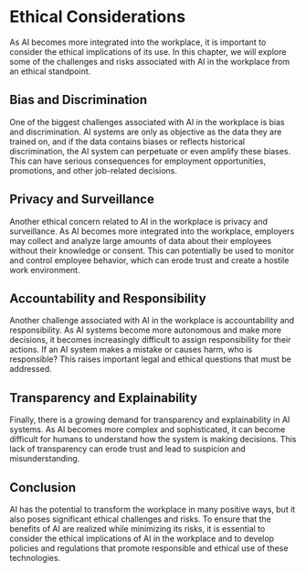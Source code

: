 Ethical Considerations
===========================================================================================

As AI becomes more integrated into the workplace, it is important to consider the ethical implications of its use. In this chapter, we will explore some of the challenges and risks associated with AI in the workplace from an ethical standpoint.

Bias and Discrimination
-----------------------

One of the biggest challenges associated with AI in the workplace is bias and discrimination. AI systems are only as objective as the data they are trained on, and if the data contains biases or reflects historical discrimination, the AI system can perpetuate or even amplify these biases. This can have serious consequences for employment opportunities, promotions, and other job-related decisions.

Privacy and Surveillance
------------------------

Another ethical concern related to AI in the workplace is privacy and surveillance. As AI becomes more integrated into the workplace, employers may collect and analyze large amounts of data about their employees without their knowledge or consent. This can potentially be used to monitor and control employee behavior, which can erode trust and create a hostile work environment.

Accountability and Responsibility
---------------------------------

Another challenge associated with AI in the workplace is accountability and responsibility. As AI systems become more autonomous and make more decisions, it becomes increasingly difficult to assign responsibility for their actions. If an AI system makes a mistake or causes harm, who is responsible? This raises important legal and ethical questions that must be addressed.

Transparency and Explainability
-------------------------------

Finally, there is a growing demand for transparency and explainability in AI systems. As AI becomes more complex and sophisticated, it can become difficult for humans to understand how the system is making decisions. This lack of transparency can erode trust and lead to suspicion and misunderstanding.

Conclusion
----------

AI has the potential to transform the workplace in many positive ways, but it also poses significant ethical challenges and risks. To ensure that the benefits of AI are realized while minimizing its risks, it is essential to consider the ethical implications of AI in the workplace and to develop policies and regulations that promote responsible and ethical use of these technologies.
